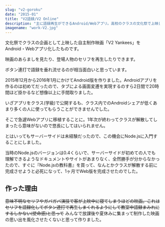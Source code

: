 ```yaml
---
slug: "v2-goroku"
date: "2015-01"
title: "V2語録/V2 Online"
description: "主に語録再生ができるAndroid/Webアプリ。高校のクラスの文化祭で上映した映画を語録という形で封印したもので、初めて作ったAndroid/Node.jsアプリ。"
imagename: "work-V2.jpg"
---
```

文化祭でクラスの企画として上映した自主制作映画「V2 Yankees」をAndroid・Webアプリ化したものです。

映画のあらましを見たり、登場人物のセリフを再生したりできます。

ボタン連打で語録を垂れ流せるのが相当面白いと思っています。

2015年12月から2016年1月にかけてAndroid版を作りました。Androidアプリを作るのは初めてだったので、タブによる画面変遷を実現するのすら2日間で20時間ほど掛かるなど想像以上に手間取りました。

いざアプリをクラス(学級)で公開するも、クラス内でのAndroidシェアが低くあまり多くの人に使ってもらうことができませんでした。

そこで急遽Webアプリに移植することに。1年次が終わってクラスが解散してしまったら意味がないので悠長にしてはいられません。

とはいってもサーバーサイドは未経験だったので、この機会にNode.jsに入門することにしました。

当時のNode.jsのバージョンは0.4くらいで、サーバーサイドが初めての人でも理解できるようなドキュメントやサイトがあまりなく、全然勝手が分からなかったので、すぐに『Node.jsの教科書』を買って、なんとかクラスが解散する前に完成させようと必死になって、1ヶ月でWeb版を完成させたのでした。

## 作った理由

~~意味不明なセリフやガバガバ演技で客が上映中に寝てしまうほどの映画。これはセリフを語録化してボタン連打で再生しまくれるようにして教室中語録まみれにするしかない(使命感)と思って~~ みんなで放課後や夏休みに集まって制作した映画の思い出を風化させたくないと思って作りました。